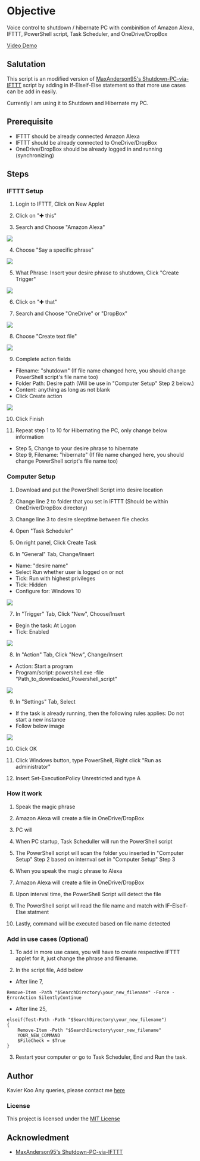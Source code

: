 # Objective
Voice control to shutdown / hibernate PC with combinition of Amazon Alexa, IFTTT, PowerShell script, Task Scheduler, and OneDrive/DropBox

[Video Demo](https://youtu.be/TcwjvSS7EWc)

## Salutation
This script is an modified version of [MaxAnderson95's Shutdown-PC-via-IFTTT](https://github.com/MaxAnderson95/Shutdown-PC-via-IFTTT) script by adding in If-Elseif-Else statement so that more use cases can be add in easily.

Currently I am using it to Shutdown and Hibernate my PC.

## Prerequisite
* IFTTT should be already connected Amazon Alexa
* IFTTT should be already connected to OneDrive/DropBox
* OneDrive/DropBox should be already logged in and running (synchronizing)

## Steps
### IFTTT Setup
1. Login to IFTTT, Click on New Applet

2. Click on "✚ this"

3. Search and Choose "Amazon Alexa"
<img src="https://i.imgur.com/qvynHRo.png" >

4. Choose "Say a specific phrase"
<img src="https://i.imgur.com/jMsEVjV.png" >

5. What Phrase: Insert your desire phrase to shutdown, Click "Create Trigger"
<img src="https://i.imgur.com/dQZtxYh.png" >

6. Click on "✚ that"

7. Search and Choose "OneDrive" or "DropBox"
<img src="https://i.imgur.com/u1lk3nF.png">

8. Choose "Create text file"
<img src="https://i.imgur.com/Wwc5cuE.png">

9. Complete action fields
* Filename: "shutdown" (If file name changed here, you should change PowerShell script's file name too)
* Folder Path: Desire path (Will be use in "Computer Setup" Step 2 below.)
* Content: anything as long as not blank
* Click Create action
<img src="https://i.imgur.com/xTxpdvb.png">

10. Click Finish

11. Repeat step 1 to 10 for Hibernating the PC, only change below information 
* Step 5, Change to your desire phrase to hibernate 
* Step 9, Filename: "hibernate" (If file name changed here, you should change PowerShell script's file name too)

### Computer Setup
1. Download and put the PowerShell Script into desire location

2. Change line 2 to folder that you set in IFTTT (Should be within OneDrive/DropBox directory)

3. Change line 3 to desire sleeptime between file checks

4. Open "Task Scheduler"

5. On right panel, Click Create Task

6. In "General" Tab, Change/Insert
* Name: "desire name"
* Select Run whether user is logged on or not
* Tick: Run with highest privileges
* Tick: Hidden
* Configure for: Windows 10
<img src="https://i.imgur.com/C0UqQ9U.png" >

7. In "Trigger" Tab, Click "New", Choose/Insert
* Begin the task:  At Logon
* Tick: Enabled
<img src="https://i.imgur.com/klXU0Xg.png" >

8. In "Action" Tab, Click "New", Change/Insert
* Action: Start a program
* Program/script: powershell.exe -file "Path_to_downloaded_Powershell_script"
<img src="https://i.imgur.com/QwvV3mA.png" >

9. In "Settings" Tab, Select
* If the task is already running, then the following rules applies: Do not start a new instance
* Follow below image
<img src="https://i.imgur.com/Ix2XAhB.png" >

10. Click OK 

11. Click Windows button, type PowerShell, Right click "Run as administrator"

12. Insert Set-ExecutionPolicy Unrestricted and type A

### How it work
1. Speak the magic phrase
2. Amazon Alexa will create a file in OneDrive/DropBox
3. PC will 
1. When PC startup, Task Scheduller will run the PowerShell script

2. The PowerShell script will scan the folder you inserted in "Computer Setup" Step 2 based on internval set in "Computer Setup" Step 3

3. When you speak the magic phrase to Alexa

4. Amazon Alexa will create a file in OneDrive/DropBox

5. Upon interval time, the PowerShell Script will detect the file

6. The PowerShell script will read the file name and match with IF-Elseif-Else statment 

7. Lastly, command will be executed based on file name detected

### Add in use cases (Optional)
1. To add in more use cases, you will have to create respective IFTTT applet for it, just change the phrase and filename.

2. In the script file, Add below
* After line 7,
```
Remove-Item -Path "$SearchDirectory\your_new_filename" -Force -ErrorAction SilentlyContinue
```

* After line 25,
```
elseif(Test-Path -Path "$SearchDirectory\your_new_filename")
{
	Remove-Item -Path "$SearchDirectory\your_new_filename"
	YOUR_NEW_COMMAND
	$FileCheck = $True	
}
```

3. Restart your computer or go to Task Scheduler, End and Run the task.

## Author
Kavier Koo 
Any queries, please contact me [here](http://kavierkoo.com/#contact)

### License
This project is licensed under the [MIT License](https://opensource.org/licenses/MIT)

## Acknowledment
* [MaxAnderson95's Shutdown-PC-via-IFTTT](https://github.com/MaxAnderson95/Shutdown-PC-via-IFTTT) 



